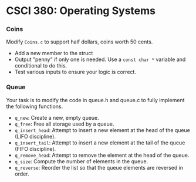 # CSCI 380: Operating Systems

### Coins

Modify `Coins.c` to support half dollars, coins worth 50 cents.

* Add a new member to the struct
* Output "penny" if only one is needed. Use a `const char *` variable and conditional to do this.
* Test various inputs to ensure your logic is correct.


### Queue

Your task is to modify the code in queue.h and queue.c to fully implement the following functions.

* `q_new`: Create a new, empty queue.
* `q_free`: Free all storage used by a queue.
* `q_insert_head`: Attempt to insert a new element at the head of the queue (LIFO discipline).
* `q_insert_tail`: Attempt to insert a new element at the tail of the queue (FIFO discipline).
* `q_remove_head`: Attempt to remove the element at the head of the queue.
* `q_size`: Compute the number of elements in the queue.
* `q_reverse`: Reorder the list so that the queue elements are reversed in order.
